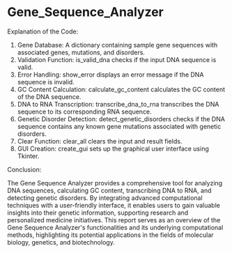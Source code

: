 # Gene_Sequence_Analyzer

Explanation of the Code:

1. Gene Database: A dictionary containing sample gene sequences with associated
genes, mutations, and disorders.
2. Validation Function: is_valid_dna checks if the input DNA sequence is valid.
3. Error Handling: show_error displays an error message if the DNA sequence is invalid.
4. GC Content Calculation: calculate_gc_content calculates the GC content of the DNA
sequence.
5. DNA to RNA Transcription: transcribe_dna_to_rna transcribes the DNA sequence to its
corresponding RNA sequence.
6. Genetic Disorder Detection: detect_genetic_disorders checks if the DNA sequence
contains any known gene mutations associated with genetic disorders.
7. Clear Function: clear_all clears the input and result fields.
8. GUI Creation: create_gui sets up the graphical user interface using Tkinter.

Conclusion:

The Gene Sequence Analyzer provides a comprehensive tool for analyzing DNA sequences,
calculating GC content, transcribing DNA to RNA, and detecting genetic disorders. By
integrating advanced computational techniques with a user-friendly interface, it enables users
to gain valuable insights into their genetic information, supporting research and personalized
medicine initiatives.
This report serves as an overview of the Gene Sequence Analyzer's functionalities and its
underlying computational methods, highlighting its potential applications in the fields of
molecular biology, genetics, and biotechnology.
